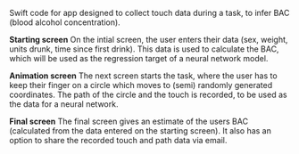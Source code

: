
Swift code for app designed to collect touch data during a task, to infer BAC (blood alcohol concentration).

**Starting screen**
On the intial screen, the user enters their data (sex, weight, units drunk, time since first drink).
This data is used to calculate the BAC, which will be used as the regression target of a neural network model.

**Animation screen**
The next screen starts the task, where the user has to keep their finger on a circle which moves to (semi) randomly generated coordinates.
The path of the circle and the touch is recorded, to be used as the data for a neural network. 

**Final screen**
The final screen gives an estimate of the users BAC (calculated from the data entered on the starting screen). 
It also has an option to share the recorded touch and path data via email. 
